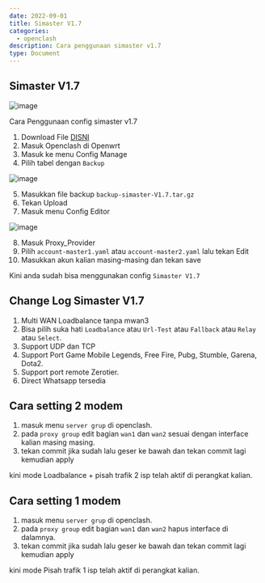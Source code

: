 ```yaml
---
date: 2022-09-01
title: Simaster V1.7
categories:
  - openclash
description: Cara penggunaan simaster v1.7
type: Document
---
```


## Simaster V1.7

![image](https://user-images.githubusercontent.com/46000841/187411953-411d676b-c19c-47e1-8ec9-2772fdff0ed0.png)

Cara Penggunaan config simaster v1.7

1. Download File [DISNI](https://mwnsofficial.github.io/download.github.io/video/simaster-v1-7/)
2. Masuk Openclash di Openwrt
3. Masuk ke menu Config Manage
4. Pilih tabel dengan `Backup`

![image](https://user-images.githubusercontent.com/46000841/187412457-c0a5964d-b4fe-40f2-9c16-150690623588.png)

5. Masukkan file backup `backup-simaster-V1.7.tar.gz`
6. Tekan Upload
7. Masuk menu Config Editor

![image](https://user-images.githubusercontent.com/46000841/187412770-463ec17d-f046-4543-b643-c30a9163bc19.png)

8. Masuk Proxy_Provider
9. Pilih `account-master1.yaml` atau `account-master2.yaml` lalu tekan Edit
10. Masukkan akun kalian masing-masing dan tekan save

Kini anda sudah bisa menggunakan config `Simaster V1.7`

## Change Log Simaster V1.7

1. Multi WAN Loadbalance tanpa mwan3
2. Bisa pilih suka hati `Loadbalance` atau `Url-Test` atau `Fallback` atau `Relay` atau `Select`.
3. Support UDP dan TCP
4. Support Port Game Mobile Legends, Free Fire, Pubg, Stumble, Garena, Dota2.
5. Support port remote Zerotier.
6. Direct Whatsapp tersedia

## Cara setting 2 modem

1. masuk menu `server grup` di openclash.
2. pada `proxy group` edit bagian `wan1` dan `wan2` sesuai dengan interface kalian masing masing.
3. tekan commit jika sudah lalu geser ke bawah dan tekan commit lagi kemudian apply

kini mode Loadbalance + pisah trafik 2 isp telah aktif di perangkat kalian.

## Cara setting 1 modem


1. masuk menu `server grup` di openclash.
2. pada `proxy group` edit bagian `wan1` dan `wan2` hapus interface di dalamnya.
3. tekan commit jika sudah lalu geser ke bawah dan tekan commit lagi kemudian apply

kini mode Pisah trafik 1 isp telah aktif di perangkat kalian.
